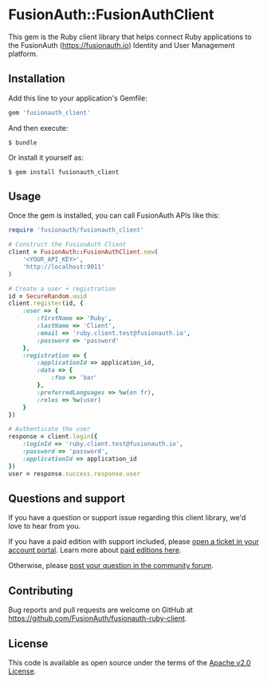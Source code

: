 # FusionAuth::FusionAuthClient

This gem is the Ruby client library that helps connect Ruby applications to the FusionAuth (https://fusionauth.io) Identity and User Management platform.

## Installation

Add this line to your application's Gemfile:

```ruby
gem 'fusionauth_client'
```

And then execute:

    $ bundle

Or install it yourself as:

    $ gem install fusionauth_client

## Usage

Once the gem is installed, you can call FusionAuth APIs like this:

```ruby
require 'fusionauth/fusionauth_client'

# Construct the FusionAuth Client
client = FusionAuth::FusionAuthClient.new(
    '<YOUR_API_KEY>', 
    'http://localhost:9011'
)

# Create a user + registration
id = SecureRandom.uuid
client.register(id, {
    :user => {
        :firstName => 'Ruby',
        :lastName => 'Client',
        :email => 'ruby.client.test@fusionauth.io',
        :password => 'password'
    },
    :registration => {
        :applicationId => application_id,
        :data => {
            :foo => 'bar'
        },
        :preferredLanguages => %w(en fr),
        :roles => %w(user)
    }
})

# Authenticate the user
response = client.login({
    :loginId => 'ruby.client.test@fusionauth.io',
    :password => 'password',
    :applicationId => application_id
})
user = response.success.response.user
```

## Questions and support

If you have a question or support issue regarding this client library, we'd love to hear from you.

If you have a paid edition with support included, please [open a ticket in your account portal](https://account.fusionauth.io/account/support/). Learn more about [paid editions here](https://fusionauth.io/pricing/).

Otherwise, please [post your question in the community forum](https://fusionauth.io/community/forum/).

## Contributing

Bug reports and pull requests are welcome on GitHub at https://github.com/FusionAuth/fusionauth-ruby-client.

## License

This code is available as open source under the terms of the [Apache v2.0 License](https://opensource.org/licenses/Apache-2.0).

